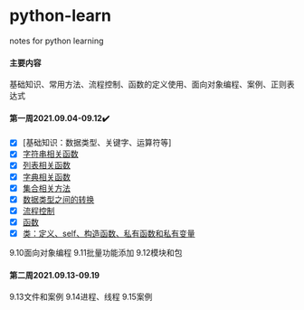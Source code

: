 # python-learn
notes for python learning
#### 主要内容
基础知识、常用方法、流程控制、函数的定义使用、面向对象编程、案例、正则表达式

#### 第一周2021.09.04-09.12:heavy_check_mark:
- [x] [基础知识：数据类型、关键字、运算符等]
- [x] [字符串相关函数](https://github.com/sunmiaomiao97/python-learn/blob/main/11%E5%AD%97%E7%AC%A6%E4%B8%B2%E7%9B%B8%E5%85%B3%E5%87%BD%E6%95%B0.py)
- [x] [列表相关函数](https://github.com/sunmiaomiao97/python-learn/blob/main/12_%E5%88%97%E8%A1%A8%E5%87%BD%E6%95%B0list.py)
- [x] [字典相关函数](https://github.com/sunmiaomiao97/python-learn/blob/main/13_%E5%AD%97%E5%85%B8%E5%87%BD%E6%95%B0.py)
- [x] [集合相关方法](https://github.com/sunmiaomiao97/python-learn/blob/main/14_%E9%9B%86%E5%90%88.py)
- [x] [数据类型之间的转换](https://github.com/sunmiaomiao97/python-learn/blob/main/15_%E6%95%B0%E6%8D%AE%E7%B1%BB%E5%9E%8B%E4%B9%8B%E9%97%B4%E7%9A%84%E8%BD%AC%E6%8D%A2.py)
- [x] [流程控制](https://github.com/sunmiaomiao97/python-learn/blob/main/16_%E6%B5%81%E7%A8%8B%E6%8E%A7%E5%88%B6.py)
- [x] [函数](https://github.com/sunmiaomiao97/python-learn/blob/main/17_%E5%87%BD%E6%95%B0.py)
- [x] [类：定义、self、构造函数、私有函数和私有变量](https://github.com/sunmiaomiao97/python-learn/blob/main/18_%E7%B1%BB.py)

9.10面向对象编程
9.11批量功能添加
9.12模块和包

#### 第二周2021.09.13-09.19
9.13文件和案例
9.14进程、线程
9.15案例
